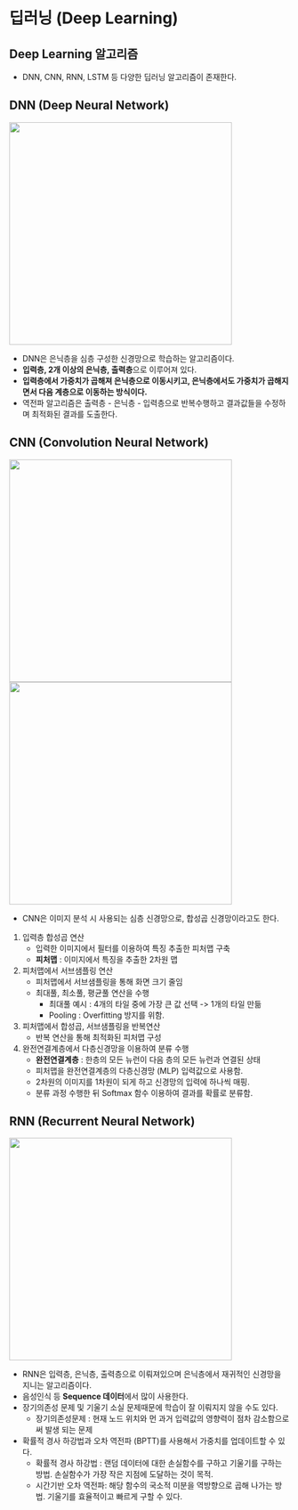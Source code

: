 # 딥러닝 (Deep Learning)
## Deep Learning 알고리즘
* DNN, CNN, RNN, LSTM 등 다양한 딥러닝 알고리즘이 존재한다.

## DNN (Deep Neural Network)
<img width = "400" src = "https://user-images.githubusercontent.com/64299475/133933240-5b24d317-16bb-429c-9569-f4fa43b7a89a.png">

* DNN은 은닉층을 심층 구성한 신경망으로 학습하는 알고리즘이다.
* **입력층, 2개 이상의 은닉층, 출력층**으로 이루어져 있다.
* **입력층에서 가중치가 곱해져 은닉층으로 이동시키고, 은닉층에서도 가중치가 곱해지면서 다음 계층으로 이동하는 방식이다.**
* 역전파 알고리즘은 출력층 - 은닉층 - 입력층으로 반복수행하고 결과값들을 수정하며 최적화된 결과를 도출한다.


## CNN (Convolution Neural Network)
<img width = "400" src = "https://user-images.githubusercontent.com/64299475/133933193-109ba02b-206f-4c9f-963a-f09e6cdb5afe.png">
<img width = "400" src = "https://user-images.githubusercontent.com/64299475/133933202-e3930f63-50c0-4883-b79d-8dc1249ccb7d.png">

* CNN은 이미지 분석 시 사용되는 심층 신경망으로, 합성곱 신경망이라고도 한다.


1. 입력층 합성곱 연산
	* 입력한 이미지에서 필터를 이용하여 특징 추출한 피처맵 구축
	* **피처맵** : 이미지에서 특징을 추출한 2차원 맵
2. 피처맵에서 서브샘플링 연산
	* 피처맵에서 서브샘플링을 통해 화면 크기 줄임
	* 최대풀, 최소풀, 평균풀 연산을 수행
		* 최대풀 예시 : 4개의 타일 중에 가장 큰 값 선택 -> 1개의 타일 만듦
		* Pooling : Overfitting 방지를 위함.
3. 피처맵에서 합성곱, 서브샘플링을 반복연산
	* 반복 연산을 통해 최적화된 피처맵 구성
4. 완전연결계층에서 다층신경망을 이용하여 분류 수행
	* **완전연결계층** : 한층의 모든 뉴런이 다음 층의 모든 뉴런과 연결된 상태
	* 피처맵을 완전연결계층의 다층신경망 (MLP) 입력값으로 사용함.
	* 2차원의 이미지를 1차원이 되게 하고 신경망의 입력에 하나씩 매핑.
	* 분류 과정 수행한 뒤 Softmax 함수 이용하여 결과를 확률로 분류함.

## RNN (Recurrent Neural Network)
<img width = "400" src = "https://user-images.githubusercontent.com/64299475/133933354-8f1f3792-b114-433c-8e0f-882a4a95f747.png">

* RNN은 입력층, 은닉층, 출력층으로 이뤄져있으며 은닉층에서 재귀적인 신경망을 지니는 알고리즘이다.
* 음성인식 등 **Sequence 데이터**에서 많이 사용한다.
* 장기의존성 문제 및 기울기 소실 문제때문에 학습이 잘 이뤄지지 않을 수도 있다.
	* 장기의존성문제 : 현재 노드 위치와 먼 과거 입력값의 영향력이 점차 감소함으로써 발생 되는 문제
* 확률적 경사 하강법과 오차 역전파 (BPTT)를 사용해서 가중치를 업데이트할 수 있다.
	* 확률적 경사 하강법 : 랜덤 데이터에 대한 손실함수를 구하고 기울기를 구하는 방법. 손실함수가 가장 작은 지점에 도달하는 것이 목적.
	* 시간기반 오차 역전파: 해당 함수의 국소적 미분을 역방향으로 곱해 나가는 방법. 기울기를 효율적이고 빠르게 구할 수 있다.